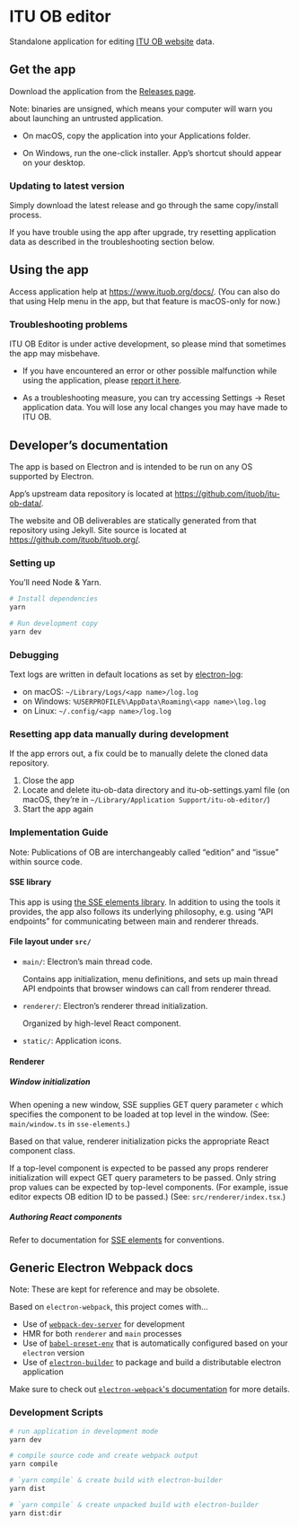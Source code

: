 # ITU OB editor

Standalone application for editing [ITU OB website](https://ituob.org) data.

## Get the app

Download the application from the [Releases page](https://github.com/ituob/itu-ob-editor/releases/).

Note: binaries are unsigned, which means your computer will warn you about launching an untrusted application.

* On macOS, copy the application into your Applications folder.

* On Windows, run the one-click installer. App’s shortcut should appear on your desktop.

### Updating to latest version

Simply download the latest release and go through the same copy/install process.

If you have trouble using the app after upgrade, try resetting application data
as described in the troubleshooting section below.

## Using the app

Access application help at https://www.ituob.org/docs/.
(You can also do that using Help menu in the app, but that feature is macOS-only for now.)

### Troubleshooting problems

ITU OB Editor is under active development, so please mind that sometimes the app may misbehave.

* If you have encountered an error or other possible malfunction while using the application,
  please [report it here](https://github.com/ituob/itu-ob-editor/issues/new/choose).

* As a troubleshooting measure, you can try accessing Settings -> Reset application data.
  You will lose any local changes you may have made to ITU OB.

## Developer’s documentation

The app is based on Electron and is intended to be run on any OS supported by Electron.

App’s upstream data repository is located at https://github.com/ituob/itu-ob-data/.

The website and OB deliverables are statically generated from that repository using Jekyll.
Site source is located at https://github.com/ituob/ituob.org/.

### Setting up

You’ll need Node & Yarn.

```bash
# Install dependencies
yarn

# Run development copy
yarn dev
```

### Debugging

Text logs are written in default locations as set
by [electron-log](https://github.com/megahertz/electron-log/tree/v3.0.9):

* on macOS: `~/Library/Logs/<app name>/log.log`
* on Windows: `%USERPROFILE%\AppData\Roaming\<app name>\log.log`
* on Linux: `~/.config/<app name>/log.log`

### Resetting app data manually during development

If the app errors out, a fix could be to manually delete the cloned data repository.

1. Close the app
2. Locate and delete itu-ob-data directory and itu-ob-settings.yaml file
   (on macOS, they’re in `~/Library/Application Support/itu-ob-editor/`)
3. Start the app again

### Implementation Guide

Note: Publications of OB are interchangeably called “edition” and “issue” within source code.

#### SSE library

This app is using [the SSE elements library](https://github.com/riboseinc/sse-elements).
In addition to using the tools it provides, the app also follows its underlying philosophy,
e.g. using “API endpoints” for communicating between main and renderer threads.

#### File layout under `src/`

* `main/`: Electron’s main thread code.

  Contains app initialization, menu definitions, and sets up main thread API endpoints
  that browser windows can call from renderer thread.

* `renderer/`: Electron’s renderer thread initialization.

  Organized by high-level React component.

* `static/`: Application icons.

#### Renderer

##### Window initialization

When opening a new window, SSE supplies GET query parameter `c`
which specifies the component to be loaded at top level in the window.
(See: `main/window.ts` in `sse-elements`.)

Based on that value, renderer initialization picks
the appropriate React component class.

If a top-level component is expected to be passed any props
renderer initialization will expect GET query parameters to be passed.
Only string prop values can be expected by top-level components.
(For example, issue editor expects OB edition ID to be passed.)
(See: `src/renderer/index.tsx`.)

##### Authoring React components

Refer to documentation for [SSE elements](https://github.com/riboseinc/sse-elements/)
for conventions.

## Generic Electron Webpack docs

Note: These are kept for reference and may be obsolete.

Based on `electron-webpack`, this project comes with...

* Use of [`webpack-dev-server`](https://github.com/webpack/webpack-dev-server) for development
* HMR for both `renderer` and `main` processes
* Use of [`babel-preset-env`](https://github.com/babel/babel-preset-env) that is automatically configured based on your `electron` version
* Use of [`electron-builder`](https://github.com/electron-userland/electron-builder) to package and build a distributable electron application

Make sure to check out [`electron-webpack`'s documentation](https://webpack.electron.build/) for more details.

### Development Scripts

```bash
# run application in development mode
yarn dev

# compile source code and create webpack output
yarn compile

# `yarn compile` & create build with electron-builder
yarn dist

# `yarn compile` & create unpacked build with electron-builder
yarn dist:dir
```
